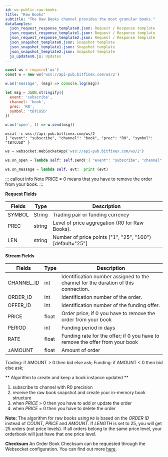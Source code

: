 ```yaml
---
id: ws-public-raw-books
title: "Raw Books"
subtitle: "The Raw Books channel provides the most granular books."
dataSamples:
  json_request_response_template0.json: Request / Response template
  json_request_response_template1.json: Request / Response template
  json_request_response_template2.json: Request / Response template
  json_snapshot_template0.json: Snapshot template
  json_snapshot_template1.json: Snapshot template
  json_snapshot_template2.json: Snapshot template
  js_updates0.js: Updates
---
```

```javascript [1590649447409002-javascript]
const ws = require('ws')
const w = new ws('wss://api-pub.bitfinex.com/ws/2')

w.on('message', (msg) => console.log(msg))

let msg = JSON.stringify({ 
  event: 'subscribe', 
  channel: 'book',
  prec: 'R0',
  symbol: 'tBTCUSD' 
})

w.on('open', () => w.send(msg))
```

```shell [1590649447409002-shell]
wscat -c wss://api-pub.bitfinex.com/ws/2
{ "event": "subscribe", "channel": "book", "prec": "R0", "symbol": "tBTCUSD" }
```

```python [1590649447409002-python]
ws = websocket.WebSocketApp('wss://api-pub.bitfinex.com/ws/2')

ws.on_open = lambda self: self.send('{ "event": "subscribe", "channel": "book", "prec": "R0", "symbol": "tBTCUSD" }')

ws.on_message = lambda self, evt:  print (evt)
```

::: callout info Note
PRICE = 0 means that you have to remove the order from your book.
:::


**Request Fields**

Fields | Type | Description
--- | --- | ---
SYMBOL | String | Trading pair or funding currency
PREC | string | Level of price aggregation (R0 for Raw Books).<br>
LEN | string | Number of price points ("1", "25", "100") [default="25"]

**Stream Fields**

Fields | Type | Description
-- | -- | --
CHANNEL_ID | int | Identification number assigned to the channel for the duration of this connection.
ORDER_ID | int | Identification number of the order.
OFFER_ID | int | Identification number of the funding offer.
PRICE | float | Order price; if 0 you have to remove the order from your book
PERIOD | int | Funding period in days
RATE | float | Funding rate for the offer; if 0 you have to remove the offer from your book
±AMOUNT | float |  Amount of order
Trading: if AMOUNT > 0 then bid else ask; Funding: if AMOUNT < 0 then bid else ask;


** Algorithm to create and keep a book instance updated **

1. subscribe to channel with R0 precision
2. receive the raw book snapshot and create your in-memory book structure
3. when *PRICE* > 0 then you have to add or update the order
4. when *PRICE* = 0 then you have to delete the order

**Note:** The algorithm for raw books using `R0` is based on the *ORDER ID* instead of *COUNT*, *PRICE* and *AMOUNT*.
If *LENGTH* is set to 25, you will get 25 orders (not price levels). If all orders belong to the same price level, your orderbook will just have that one price level.

**Checksum**
An Order Book Checksum can be requested through the Websocket configuration. You can find out more [here](https://docs.bitfinex.com/docs/ws-general#section-configuration).
